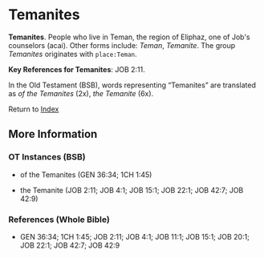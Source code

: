 # Temanites
**Temanites**. 
People who live in Teman, the region of Eliphaz, one of Job's counselors (acai). 
Other forms include: 
*Teman*, *Temanite*. 
The group _Temanites_ originates with `place:Teman`. 


**Key References for Temanites**: 
JOB 2:11. 


In the Old Testament (BSB), words representing “Temanites” are translated as 
*of the Temanites* (2x), *the Temanite* (6x). 




Return to [Index](00-Index.md)

## More Information

### OT Instances (BSB)

* of the Temanites (GEN 36:34; 1CH 1:45)

* the Temanite (JOB 2:11; JOB 4:1; JOB 15:1; JOB 22:1; JOB 42:7; JOB 42:9)



### References (Whole Bible)

* GEN 36:34; 1CH 1:45; JOB 2:11; JOB 4:1; JOB 11:1; JOB 15:1; JOB 20:1; JOB 22:1; JOB 42:7; JOB 42:9



